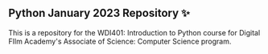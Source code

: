 ## Python January 2023 Repository ✨

 This is a repository for the WDI401: Introduction to Python course for Digital FIlm Academy's Associate of Science: Computer Science program.